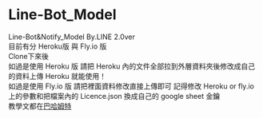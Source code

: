 # Line-Bot_Model
Line-Bot&Notify_Model By.LINE 2.0ver </br>
目前有分 Heroku版 與 Fly.io 版 </br>
Clone下來後</br>
如過是使用 Heroku 版 請把 Heroku 內的文件全部拉到外層資料夾後修改成自己的資料上傳 Heroku 就能使用！</br>
如過是使用 Fly.io 版 請把裡面資料修改直接上傳即可
記得修改 Heroku or fly.io 上的參數和把檔案內的 Licence.json 換成自己的 google sheet 金鑰 </br>
教學文都在[巴哈姆特](https://home.gamer.com.tw/creation.php?owner=az7899603)  </br>
